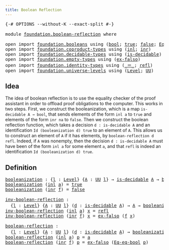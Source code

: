 ```yaml
---
title: Boolean Reflection
---
```


<pre class="Agda"><a id="44" class="Symbol">{-#</a> <a id="48" class="Keyword">OPTIONS</a> <a id="56" class="Pragma">--without-K</a> <a id="68" class="Pragma">--exact-split</a> <a id="82" class="Symbol">#-}</a>

<a id="87" class="Keyword">module</a> <a id="94" href="foundation.boolean-reflection.html" class="Module">foundation.boolean-reflection</a> <a id="124" class="Keyword">where</a>

<a id="131" class="Keyword">open</a> <a id="136" class="Keyword">import</a> <a id="143" href="foundation.booleans.html" class="Module">foundation.booleans</a> <a id="163" class="Keyword">using</a> <a id="169" class="Symbol">(</a><a id="170" href="foundation.booleans.html#1391" class="Datatype">bool</a><a id="174" class="Symbol">;</a> <a id="176" href="foundation.booleans.html#1415" class="InductiveConstructor">true</a><a id="180" class="Symbol">;</a> <a id="182" href="foundation.booleans.html#1420" class="InductiveConstructor">false</a><a id="187" class="Symbol">;</a> <a id="189" href="foundation.booleans.html#2148" class="Function">Eq-eq-bool</a><a id="199" class="Symbol">)</a>
<a id="201" class="Keyword">open</a> <a id="206" class="Keyword">import</a> <a id="213" href="foundation.coproduct-types.html" class="Module">foundation.coproduct-types</a> <a id="240" class="Keyword">using</a> <a id="246" class="Symbol">(</a><a id="247" href="foundation.coproduct-types.html#1250" class="InductiveConstructor">inl</a><a id="250" class="Symbol">;</a> <a id="252" href="foundation.coproduct-types.html#1268" class="InductiveConstructor">inr</a><a id="255" class="Symbol">)</a>
<a id="257" class="Keyword">open</a> <a id="262" class="Keyword">import</a> <a id="269" href="foundation.decidable-types.html" class="Module">foundation.decidable-types</a> <a id="296" class="Keyword">using</a> <a id="302" class="Symbol">(</a><a id="303" href="foundation.decidable-types.html#1915" class="Function">is-decidable</a><a id="315" class="Symbol">)</a>
<a id="317" class="Keyword">open</a> <a id="322" class="Keyword">import</a> <a id="329" href="foundation.empty-types.html" class="Module">foundation.empty-types</a> <a id="352" class="Keyword">using</a> <a id="358" class="Symbol">(</a><a id="359" href="foundation-core.empty-types.html#1160" class="Function">ex-falso</a><a id="367" class="Symbol">)</a>
<a id="369" class="Keyword">open</a> <a id="374" class="Keyword">import</a> <a id="381" href="foundation.identity-types.html" class="Module">foundation.identity-types</a> <a id="407" class="Keyword">using</a> <a id="413" class="Symbol">(</a><a id="414" href="foundation-core.identity-types.html#1865" class="Function Operator">_＝_</a><a id="417" class="Symbol">;</a> <a id="419" href="foundation-core.identity-types.html#1820" class="InductiveConstructor">refl</a><a id="423" class="Symbol">)</a>
<a id="425" class="Keyword">open</a> <a id="430" class="Keyword">import</a> <a id="437" href="foundation.universe-levels.html" class="Module">foundation.universe-levels</a> <a id="464" class="Keyword">using</a> <a id="470" class="Symbol">(</a><a id="471" href="Agda.Primitive.html#597" class="Postulate">Level</a><a id="476" class="Symbol">;</a> <a id="478" href="foundation-core.universe-levels.html#235" class="Primitive">UU</a><a id="480" class="Symbol">)</a>
</pre>
## Idea

The idea of boolean reflection is to use the equality checker of the proof assistant in order to offload proof obligations to the computer. This works in two steps. First, we construct the booleanization, which is a map `is-decidable A → bool`, that sends elements of the form `inl a` to `true` and elements of the form `inr na` to `false`. Then we construct the boolean reflection function, which takes a decision `d : is-decidable A` and an identification `Id (booleanization d) true` to an element of `A`. This allows us to construct an element of `A` if it has elements, by `boolean-reflection d refl`. Indeed, if `A` was nonempty, then the decision `d : is-decidable A` must have been of the form `inl a` for some element `a`, and that `refl` is indeed an identification `Id (booleanization d) true`.

## Definition

<pre class="Agda"><a id="booleanization"></a><a id="1326" href="foundation.boolean-reflection.html#1326" class="Function">booleanization</a> <a id="1341" class="Symbol">:</a> <a id="1343" class="Symbol">{</a><a id="1344" href="foundation.boolean-reflection.html#1344" class="Bound">l</a> <a id="1346" class="Symbol">:</a> <a id="1348" href="Agda.Primitive.html#597" class="Postulate">Level</a><a id="1353" class="Symbol">}</a> <a id="1355" class="Symbol">{</a><a id="1356" href="foundation.boolean-reflection.html#1356" class="Bound">A</a> <a id="1358" class="Symbol">:</a> <a id="1360" href="foundation-core.universe-levels.html#235" class="Primitive">UU</a> <a id="1363" href="foundation.boolean-reflection.html#1344" class="Bound">l</a><a id="1364" class="Symbol">}</a> <a id="1366" class="Symbol">→</a> <a id="1368" href="foundation.decidable-types.html#1915" class="Function">is-decidable</a> <a id="1381" href="foundation.boolean-reflection.html#1356" class="Bound">A</a> <a id="1383" class="Symbol">→</a> <a id="1385" href="foundation.booleans.html#1391" class="Datatype">bool</a>
<a id="1390" href="foundation.boolean-reflection.html#1326" class="Function">booleanization</a> <a id="1405" class="Symbol">(</a><a id="1406" href="foundation.coproduct-types.html#1250" class="InductiveConstructor">inl</a> <a id="1410" href="foundation.boolean-reflection.html#1410" class="Bound">a</a><a id="1411" class="Symbol">)</a> <a id="1413" class="Symbol">=</a> <a id="1415" href="foundation.booleans.html#1415" class="InductiveConstructor">true</a>
<a id="1420" href="foundation.boolean-reflection.html#1326" class="Function">booleanization</a> <a id="1435" class="Symbol">(</a><a id="1436" href="foundation.coproduct-types.html#1268" class="InductiveConstructor">inr</a> <a id="1440" href="foundation.boolean-reflection.html#1440" class="Bound">f</a><a id="1441" class="Symbol">)</a> <a id="1443" class="Symbol">=</a> <a id="1445" href="foundation.booleans.html#1420" class="InductiveConstructor">false</a>

<a id="inv-boolean-reflection"></a><a id="1452" href="foundation.boolean-reflection.html#1452" class="Function">inv-boolean-reflection</a> <a id="1475" class="Symbol">:</a>
  <a id="1479" class="Symbol">{</a><a id="1480" href="foundation.boolean-reflection.html#1480" class="Bound">l</a> <a id="1482" class="Symbol">:</a> <a id="1484" href="Agda.Primitive.html#597" class="Postulate">Level</a><a id="1489" class="Symbol">}</a> <a id="1491" class="Symbol">{</a><a id="1492" href="foundation.boolean-reflection.html#1492" class="Bound">A</a> <a id="1494" class="Symbol">:</a> <a id="1496" href="foundation-core.universe-levels.html#235" class="Primitive">UU</a> <a id="1499" href="foundation.boolean-reflection.html#1480" class="Bound">l</a><a id="1500" class="Symbol">}</a> <a id="1502" class="Symbol">(</a><a id="1503" href="foundation.boolean-reflection.html#1503" class="Bound">d</a> <a id="1505" class="Symbol">:</a> <a id="1507" href="foundation.decidable-types.html#1915" class="Function">is-decidable</a> <a id="1520" href="foundation.boolean-reflection.html#1492" class="Bound">A</a><a id="1521" class="Symbol">)</a> <a id="1523" class="Symbol">→</a> <a id="1525" href="foundation.boolean-reflection.html#1492" class="Bound">A</a> <a id="1527" class="Symbol">→</a> <a id="1529" href="foundation.boolean-reflection.html#1326" class="Function">booleanization</a> <a id="1544" href="foundation.boolean-reflection.html#1503" class="Bound">d</a> <a id="1546" href="foundation-core.identity-types.html#1865" class="Function Operator">＝</a> <a id="1548" href="foundation.booleans.html#1415" class="InductiveConstructor">true</a>
<a id="1553" href="foundation.boolean-reflection.html#1452" class="Function">inv-boolean-reflection</a> <a id="1576" class="Symbol">(</a><a id="1577" href="foundation.coproduct-types.html#1250" class="InductiveConstructor">inl</a> <a id="1581" href="foundation.boolean-reflection.html#1581" class="Bound">a</a><a id="1582" class="Symbol">)</a> <a id="1584" href="foundation.boolean-reflection.html#1584" class="Bound">x</a> <a id="1586" class="Symbol">=</a> <a id="1588" href="foundation-core.identity-types.html#1820" class="InductiveConstructor">refl</a>
<a id="1593" href="foundation.boolean-reflection.html#1452" class="Function">inv-boolean-reflection</a> <a id="1616" class="Symbol">(</a><a id="1617" href="foundation.coproduct-types.html#1268" class="InductiveConstructor">inr</a> <a id="1621" href="foundation.boolean-reflection.html#1621" class="Bound">f</a><a id="1622" class="Symbol">)</a> <a id="1624" href="foundation.boolean-reflection.html#1624" class="Bound">x</a> <a id="1626" class="Symbol">=</a> <a id="1628" href="foundation-core.empty-types.html#1160" class="Function">ex-falso</a> <a id="1637" class="Symbol">(</a><a id="1638" href="foundation.boolean-reflection.html#1621" class="Bound">f</a> <a id="1640" href="foundation.boolean-reflection.html#1624" class="Bound">x</a><a id="1641" class="Symbol">)</a>

<a id="boolean-reflection"></a><a id="1644" href="foundation.boolean-reflection.html#1644" class="Function">boolean-reflection</a> <a id="1663" class="Symbol">:</a>
  <a id="1667" class="Symbol">{</a><a id="1668" href="foundation.boolean-reflection.html#1668" class="Bound">l</a> <a id="1670" class="Symbol">:</a> <a id="1672" href="Agda.Primitive.html#597" class="Postulate">Level</a><a id="1677" class="Symbol">}</a> <a id="1679" class="Symbol">{</a><a id="1680" href="foundation.boolean-reflection.html#1680" class="Bound">A</a> <a id="1682" class="Symbol">:</a> <a id="1684" href="foundation-core.universe-levels.html#235" class="Primitive">UU</a> <a id="1687" href="foundation.boolean-reflection.html#1668" class="Bound">l</a><a id="1688" class="Symbol">}</a> <a id="1690" class="Symbol">(</a><a id="1691" href="foundation.boolean-reflection.html#1691" class="Bound">d</a> <a id="1693" class="Symbol">:</a> <a id="1695" href="foundation.decidable-types.html#1915" class="Function">is-decidable</a> <a id="1708" href="foundation.boolean-reflection.html#1680" class="Bound">A</a><a id="1709" class="Symbol">)</a> <a id="1711" class="Symbol">→</a> <a id="1713" href="foundation.boolean-reflection.html#1326" class="Function">booleanization</a> <a id="1728" href="foundation.boolean-reflection.html#1691" class="Bound">d</a> <a id="1730" href="foundation-core.identity-types.html#1865" class="Function Operator">＝</a> <a id="1732" href="foundation.booleans.html#1415" class="InductiveConstructor">true</a> <a id="1737" class="Symbol">→</a> <a id="1739" href="foundation.boolean-reflection.html#1680" class="Bound">A</a>
<a id="1741" href="foundation.boolean-reflection.html#1644" class="Function">boolean-reflection</a> <a id="1760" class="Symbol">(</a><a id="1761" href="foundation.coproduct-types.html#1250" class="InductiveConstructor">inl</a> <a id="1765" href="foundation.boolean-reflection.html#1765" class="Bound">a</a><a id="1766" class="Symbol">)</a> <a id="1768" href="foundation.boolean-reflection.html#1768" class="Bound">p</a> <a id="1770" class="Symbol">=</a> <a id="1772" href="foundation.boolean-reflection.html#1765" class="Bound">a</a>
<a id="1774" href="foundation.boolean-reflection.html#1644" class="Function">boolean-reflection</a> <a id="1793" class="Symbol">(</a><a id="1794" href="foundation.coproduct-types.html#1268" class="InductiveConstructor">inr</a> <a id="1798" href="foundation.boolean-reflection.html#1798" class="Bound">f</a><a id="1799" class="Symbol">)</a> <a id="1801" href="foundation.boolean-reflection.html#1801" class="Bound">p</a> <a id="1803" class="Symbol">=</a> <a id="1805" href="foundation-core.empty-types.html#1160" class="Function">ex-falso</a> <a id="1814" class="Symbol">(</a><a id="1815" href="foundation.booleans.html#2148" class="Function">Eq-eq-bool</a> <a id="1826" href="foundation.boolean-reflection.html#1801" class="Bound">p</a><a id="1827" class="Symbol">)</a>
</pre>